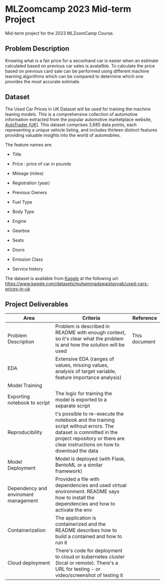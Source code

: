 # MLZoomcamp 2023 Mid-term Project

Mid-term project for the 2023 MLZoomCamp Course.

## Problem Description

Knowing what is a fair price for a seconhand car is easier when an estimate calculated based on previous car sales is avalailble. To calculate the price based on previous card sale can be performed using different machine learning algorithms which can be compared to determine which one provides the most accurate estimate.

## Dataset

The Used Car Prices in UK Dataset will be used for training the machine leaning models. This is a comprehensive collection of automotive information extracted from the popular automotive marketplace website, [AutoTrader (UK)](www.autotrader.co.uk). This dataset comprises 3,685 data points, each representing a unique vehicle listing, and includes thirteen distinct features providing valuable insights into the world of automobiles.

The feature names are:

- Title

- Price : price of car in pounds

- Mileage (miles)

- Registration (year)

- Previous Owners

- Fuel Type

- Body Type

- Engine

- Gearbox

- Seats

- Doors

- Emission Class

- Service history

The dataset is available from [Kaggle](www.kaggle.com) at the following url: https://www.kaggle.com/datasets/muhammadawaistayyab/used-cars-prices-in-uk

## Project Deliverables

| Area                                 | Criteria                                                                                                                                                                                       | Reference     |
| ------------------------------------ | ---------------------------------------------------------------------------------------------------------------------------------------------------------------------------------------------- | ------------- |
| Problem Description                  | Problem is described in README with enough context, so it's clear what the problem is and how the solution will be used                                                                        | This document |
| EDA                                  | Extensive EDA (ranges of values, missing values, analysis of target variable, feature importance analysis)                                                                                     |               |
| Model Training                       |                                                                                                                                                                                                |               |
| Exporting notebook to script         | The logic for training the model is exported to a separate script                                                                                                                              |               |
| Reproducibility                      | t's possible to re-execute the notebook and the training script without errors. The dataset is committed in the project repository or there are clear instructions on how to download the data |               |
| Model Deployment                     | Model is deployed (with Flask, BentoML or a similar framework)                                                                                                                                 |               |
| Dependency and enviroment management | Provided a file with dependencies and used virtual environment. README says how to install the dependencies and how to activate the env                                                        |               |
| Containerization                     | The application is containerized and the README describes how to build a contained and how to run it                                                                                           |               |
| Cloud deployment                     | There's code for deployment to cloud or kubernetes cluster (local or remote). There's a URL for testing - or video/screenshot of testing it                                                    |               |
